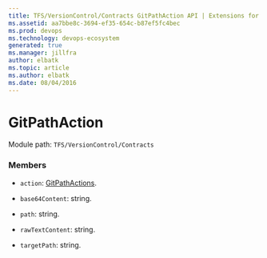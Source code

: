 ```yaml
---
title: TFS/VersionControl/Contracts GitPathAction API | Extensions for Azure DevOps Services
ms.assetid: aa7bbe8c-3694-ef35-654c-b87ef5fc4bec
ms.prod: devops
ms.technology: devops-ecosystem
generated: true
ms.manager: jillfra
author: elbatk
ms.topic: article
ms.author: elbatk
ms.date: 08/04/2016
---
```


# GitPathAction

Module path: `TFS/VersionControl/Contracts`


### Members

* `action`: [GitPathActions](../../../TFS/VersionControl/Contracts/GitPathActions.md). 

* `base64Content`: string. 

* `path`: string. 

* `rawTextContent`: string. 

* `targetPath`: string. 

